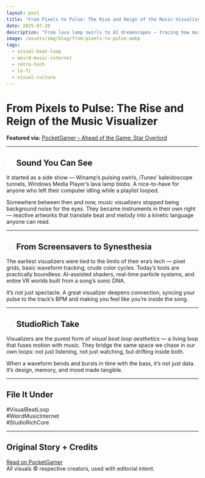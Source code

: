 ```yaml
---
layout: post
title: "From Pixels to Pulse: The Rise and Reign of the Music Visualizer"
date: 2025-07-29
description: "From lava lamp swirls to AI dreamscapes — tracing how music visualizers evolved from background novelty to an essential part of how we see sound."
image: /assets/img/blog/from-pixels-to-pulse.webp
tags:
  - visual-beat-loop
  - weird-music-internet
  - retro-tech
  - lo-fi
  - visual-culture
---
```


# From Pixels to Pulse: The Rise and Reign of the Music Visualizer

**Featured via:** [PocketGamer – Ahead of the Game: Star Overlord](https://www.pocketgamer.com/ahead-of-the-game/star-overlord/)

---

## <img src="/assets/ui/musicnote.svg" alt="Music Note icon" style="width: 1em; vertical-align: middle;" /> Sound You Can See

It started as a side show — Winamp’s pulsing swirls, iTunes’ kaleidoscope tunnels, Windows Media Player’s lava lamp blobs. A nice-to-have for anyone who left their computer idling while a playlist looped.

Somewhere between then and now, music visualizers stopped being background noise for the eyes. They became instruments in their own right — reactive artworks that translate beat and melody into a kinetic language anyone can read.

---

## <img src="/assets/ui/magic-eye.svg" alt="Magic Eye icon" style="width: 1em; vertical-align: middle;" /> From Screensavers to Synesthesia

The earliest visualizers were tied to the limits of their era’s tech — pixel grids, basic waveform tracking, crude color cycles. Today’s tools are practically boundless: AI-assisted shaders, real-time particle systems, and entire VR worlds built from a song’s sonic DNA.

It’s not just spectacle. A great visualizer deepens connection, syncing your pulse to the track’s BPM and making you feel like you’re inside the song.

---

## <img src="/assets/ui/dreamy-clouds.svg" alt="Dreamy Clouds icon" style="width: 1em; vertical-align: middle;" /> StudioRich Take

Visualizers are the purest form of _visual beat loop aesthetics_ — a living loop that fuses motion with music. They bridge the same space we chase in our own loops: not just listening, not just watching, but drifting inside both.

When a waveform bends and bursts in time with the bass, it’s not just data. It’s design, memory, and mood made tangible.

---

## File It Under

#VisualBeatLoop  
#WeirdMusicInternet  
#StudioRichCore

---

## Original Story + Credits

[Read on PocketGamer](https://www.pocketgamer.com/ahead-of-the-game/star-overlord/)  
All visuals © respective creators, used with editorial intent.
